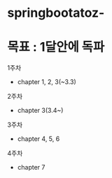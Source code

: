 # springbootatoz-

# 목표 : 1달안에 독파

1주차
 - chapter 1, 2, 3(~3.3)

2주차
 - chapter 3(3.4~)

3주차
 - chapter 4, 5, 6

4주차
 - chapter 7
